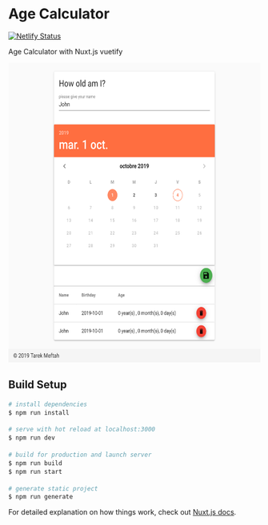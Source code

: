 # Age Calculator 
[![Netlify Status](https://api.netlify.com/api/v1/badges/5b3c03d7-f373-4bc3-a2be-5d9ca73cdc81/deploy-status)](https://app.netlify.com/sites/agecalc/deploys)

Age Calculator with Nuxt.js vuetify 

<p align="center">
  <img  height="600" src="static/App_1.png">
</p>


## Build Setup

``` bash
# install dependencies
$ npm run install

# serve with hot reload at localhost:3000
$ npm run dev

# build for production and launch server
$ npm run build
$ npm run start

# generate static project
$ npm run generate
```

For detailed explanation on how things work, check out [Nuxt.js docs](https://nuxtjs.org).
